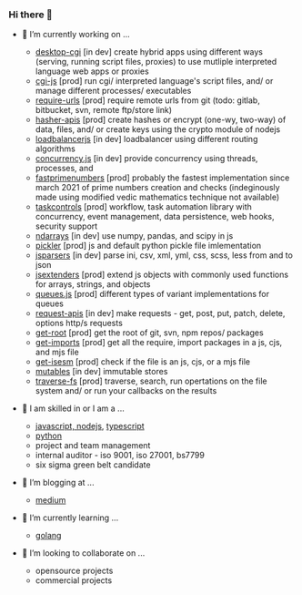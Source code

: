 ### Hi there 👋

- 🔭 I’m currently working on ...
    - [desktop-cgi](https://github.com/desktop-cgi/desktop-cgi) [in dev] create hybrid apps using different ways (serving, running script files, proxies) to use mutliple interpreted language web apps or proxies
    - [cgi-js](https://github.com/cgi-js/cgi-js) [prod] run cgi/ interpreted language's script files, and/ or manage different processes/ executables
    - [require-urls](https://github.com/ganeshkbhat/require-urls) [prod] require remote urls from git (todo: gitlab, bitbucket, svn, remote ftp/store link)
    - [hasher-apis](https://github.com/ganeshkbhat/apis-hasher) [prod] create hashes or encrypt (one-wy, two-way) of data, files, and/ or create keys using the crypto module of nodejs
    - [loadbalancerjs](https://github.com/ganeshkbhat/loadbalancer) [in dev] loadbalancer using different routing algorithms
    - [concurrency.js](https://github.com/ganeshkbhat/concurrency) [in dev] provide concurrency using threads, processes, and 
    - [fastprimenumbers](https://github.com/ganeshkbhat/fastprimenumbers) [prod] probably the fastest implementation since march 2021 of prime numbers creation and checks (indeginously made using modified vedic mathematics technique not available)
    - [taskcontrols](https://github.com/taskcontrols/py-taskcontrol) [prod] workflow, task automation library with concurrency, event management, data persistence, web hooks, security support
    - [ndarrays](https://github.com/ganeshkbhat/numericalarrays) [in dev] use numpy, pandas, and scipy in js
    - [pickler](https://github.com/ganeshkbhat/pickler) [prod] js and default python pickle file imlementation 
    - [jsparsers](https://github.com/ganeshkbhat/convertors) [in dev] parse ini, csv, xml, yml, css, scss, less from and to json
    - [jsextenders](https://github.com/ganeshkbhat/jsextenders) [prod] extend js objects with commonly used functions for arrays, strings, and objects
    - [queues.js](https://github.com/ganeshkbhat/queues.js) [prod] different types of variant implementations for queues
    - [request-apis](https://github.com/ganeshkbhat/apis-request) [in dev] make requests - get, post, put, patch, delete, options http/s requests
    - [get-root](https://github.com/ganeshkbhat/get-root) [prod] get the root of git, svn, npm repos/ packages
    - [get-imports](https://github.com/ganeshkbhat/get-imports) [prod] get all the require, import packages in a js, cjs, and mjs file
    - [get-isesm](https://github.com/ganeshkbhat/get-isesm) [prod] check if the file is an js, cjs, or a mjs file
    - [mutables](https://github.com/ganeshkbhat/store) [in dev] immutable stores
    - [traverse-fs](https://github.com/traverse-fs/glob-traverse-fs) [prod] traverse, search, run opertations on the file system and/ or run your callbacks on the results

- 💬 I am skilled in or I am a ...
    - [javascript, nodejs](https://nodejs.org/), [typescript](https://www.typescriptlang.org/)
    - [python](https://www.python.org/)
    - project and team management
    - internal auditor - iso 9001, iso 27001, bs7799
    - six sigma green belt candidate

- 💬 I’m blogging at ...
    - [medium](https://medium.com/@ganeshsurfs)
 
- 🌱 I’m currently learning ...
    - [golang](https://go.dev/)

- 👯 I’m looking to collaborate on ...
    - opensource projects
    - commercial projects

 <!--
- 📫 How to reach me: ...

- ⚡ Fun fact: ...

- 
-->
<!--
**ganeshkbhat/ganeshkbhat** is a ✨ _special_ ✨ repository because its `README.md` (this file) appears on your GitHub profile.

Here are some ideas to get you started:

- 🔭 I’m currently working on ...
- 🌱 I’m currently learning ...
- 👯 I’m looking to collaborate on ...
- 🤔 I’m looking for help with ...
- 💬 Ask me about ...
- 📫 How to reach me: ...
- 😄 Pronouns: ...
- ⚡ Fun fact: ...
-->
